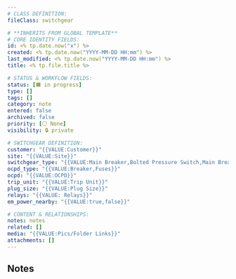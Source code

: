 ```yaml
---
# CLASS DEFINITION:
fileClass: switchgear

# **INHERITS FROM GLOBAL TEMPLATE**
# CORE IDENTITY FIELDS:
id: <% tp.date.now("x") %>
created: <% tp.date.now("YYYY-MM-DD HH:mm") %>
last_modified: <% tp.date.now("YYYY-MM-DD HH:mm") %>
title: <% tp.file.title %>

# STATUS & WORKFLOW FIELDS:
status: [🟧 in progress]
type: []
tags: []
category: note
entered: false
archived: false
priority: [⚪ None]
visibility: 🔒 private

# SWITCHGEAR DEFINITION:
customer: "{{VALUE:Customer}}"
site: "{{VALUE:Site}}"
switchgear_type: "{{VALUE:Main Breaker,Bolted Pressure Switch,Main Breaker _Remote Distribution,Main_Tie_Main}}"
ocpd_type: "{{VALUE:Breaker,Fuses}}"
ocpd: "{{VALUE:OCPD}}"
trip_unit: "{{VALUE:Trip Unit}}"
plug_size: "{{VALUE:Plug Size}}"
relays: "{{VALUE: Relays}}"
em_power_nearby: "{{VALUE:true,false}}"

# CONTENT & RELATIONSHIPS:
notes: notes
related: []
media: "{{VALUE:Pics/Folder Links}}"
attachments: []
---
```


## Notes